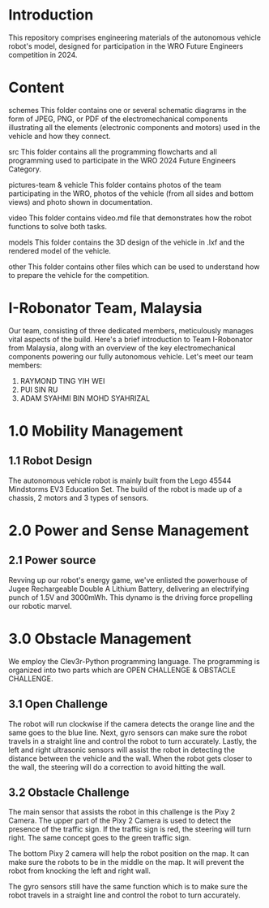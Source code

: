 # Introduction
This repository comprises engineering materials of the autonomous vehicle robot's model, designed for participation in the WRO Future Engineers competition in 2024. 

# Content
schemes This folder contains one or several schematic diagrams in the form of JPEG, PNG, or PDF of the electromechanical components illustrating all the elements (electronic components and motors) used in the vehicle and how they connect.

src This folder contains all the programming flowcharts and all programming used to participate in the WRO 2024 Future Engineers Category.

pictures-team & vehicle This folder contains photos of the team participating in the WRO, photos of the vehicle (from all sides and bottom views) and photo shown in documentation.

video This folder contains video.md file that demonstrates how the robot functions to solve both tasks.

models This folder contains the 3D design of the vehicle in .lxf and the rendered model of the vehicle.

other This folder contains other files which can be used to understand how to prepare the vehicle for the competition.

# I-Robonator Team, Malaysia
Our team, consisting of three dedicated members, meticulously manages vital aspects of the build. Here's a brief introduction to Team I-Robonator from Malaysia, along with an overview of the key electromechanical components powering our fully autonomous vehicle. Let's meet our team members:
1.	RAYMOND TING YIH WEI
2.	PUI SIN RU
3.	ADAM SYAHMI BIN MOHD SYAHRIZAL

# 1.0 Mobility Management
## 1.1 Robot Design
The autonomous vehicle robot is mainly built from the Lego 45544 Mindstorms EV3 Education Set. The build of the robot is made up of a chassis, 2 motors and 3 types of sensors.


# 2.0 Power and Sense Management
## 2.1 Power source

Revving up our robot's energy game, we've enlisted the powerhouse of Jugee Rechargeable Double A Lithium Battery, delivering an electrifying punch of 1.5V and 3000mWh. This dynamo is the driving force propelling our robotic marvel.

# 3.0 Obstacle Management
We employ the Clev3r-Python programming language. The programming is organized into two parts which are OPEN CHALLENGE & OBSTACLE CHALLENGE.

## 3.1 Open Challenge

The robot will run clockwise if the camera detects the orange line and the same goes to the blue line. Next, gyro sensors can make sure the robot travels in a straight line and control the robot to turn accurately. Lastly, the left and right ultrasonic sensors will assist the robot in detecting the distance between the vehicle and the wall. When the robot gets closer to the wall, the steering will do a correction to avoid hitting the wall.

## 3.2 Obstacle Challenge

The main sensor that assists the robot in this challenge is the Pixy 2 Camera. The upper part of the Pixy 2 Camera is used to detect the presence of the traffic sign. If the traffic sign is red, the steering will turn right. The same concept goes to the green traffic sign.

The bottom Pixy 2 camera will help the robot position on the map. It can make sure the robots to be in the middle on the map. It will prevent the robot from knocking the left and right wall. 


The gyro sensors still have the same function which is to make sure the robot travels in a straight line and control the robot to turn accurately.



